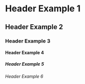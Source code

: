 # Header Example 1
## Header Example 2
### Header Example 3
#### Header Example 4
##### Header Example 5
###### Header Example 6
